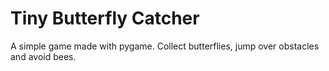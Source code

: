 # Tiny Butterfly Catcher

A simple game made with pygame.
Collect butterflies, jump over obstacles and avoid bees.